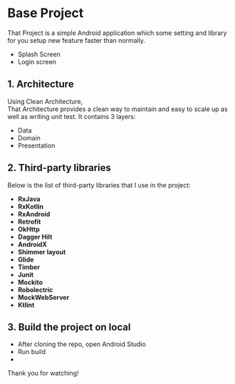 # Base Project 
 That Project is a simple Android application which some setting and library for you setup new feature faster than normally.
- Splash Screen
- Login screen

## **1. Architecture**
  Using Clean Architecture,   
  That Architecture provides a clean way to maintain and easy to scale up as well as writing unit test. 
  It contains 3 layers:
- Data
- Domain
- Presentation

## **2. Third-party libraries**
Below is the list of third-party libraries that I use in the project:

- **RxJava**
- **RxKotlin**
- **RxAndroid**
- **Retrofit**
- **OkHttp**
- **Dagger Hilt**
- **AndroidX**
- **Shimmer layout**
- **Glide**
- **Timber**
- **Junit**
- **Mockito**
- **Robolectric**
- **MockWebServer**
- **Ktlint**

## **3. Build the project on local**
- After cloning the repo, open Android Studio
- Run build
- 
Thank you for watching!
